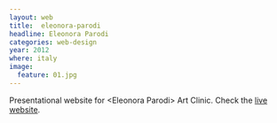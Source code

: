 ```yaml
---
layout: web
title:  eleonora-parodi
headline: Eleonora Parodi
categories: web-design
year: 2012
where: italy
image:
  feature: 01.jpg
---
```

Presentational website for &lt;Eleonora Parodi&gt; Art Clinic.
Check the [live website](http://eleonoraparodi.com).
